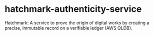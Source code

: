 # hatchmark-authenticity-service
Hatchmark: A service to prove the origin of digital works by creating a precise, immutable record on a verifiable ledger (AWS QLDB).
